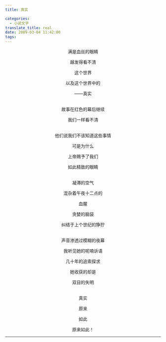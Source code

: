 ```yaml
---
title: 真实

categories:
  - 小说文字
translate_title: real
date: 2009-03-04 11:42:00
tags:
---
```


满是血丝的眼睛

越发得看不清

这个世界

以及这个世界中的

——真实

\
故事在红色的幕后继续

我们一样看不清

\
他们说我们不该知道这些事情

可是为什么

上帝赐予了我们

如此精致的眼睛

\
凝滞的空气

混杂着午夜十二点的

血腥

贪婪的脑袋

纠结于上个世纪的狰狞

\
声音渗透过模糊的夜幕

我听见她的呢喃诉语

几十年的追索探求

她收获的却是

双目的失明

\
真实

原来

如此

原来如此！

---
<style>
  p{text-align: center;}
</style>